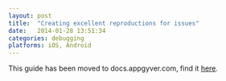 ```yaml
---
layout: post
title:  "Creating excellent reproductions for issues"
date:   2014-01-28 13:51:34
categories: debugging
platforms: iOS, Android
---
```


This guide has been moved to docs.appgyver.com, find it [here](https://academy.appgyver.com/categories/2-tooling/contents/56-creating-excellent-reproductions-for-issues).